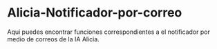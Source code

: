 # Alicia-Notificador-por-correo
Aqui puedes encontrar funciones correspondientes a el notificador por medio de correos de la IA Alicia.
